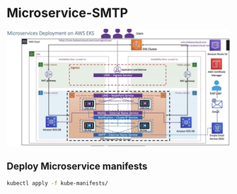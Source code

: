 # Microservice-SMTP

![alt text](image/a1.png)

## Deploy Microservice manifests

```bash
kubectl apply -f kube-manifests/
